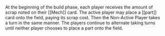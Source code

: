 At the beginning of the build phase, each player receives the amount of scrap noted on their [[Mech]] card. The active player may place a [[part]] card onto the field, paying its scrap cost. Then the Non-Active Player takes a turn in the same manner. The players continue to alternate taking turns until neither player chooses to place a part onto the field.
